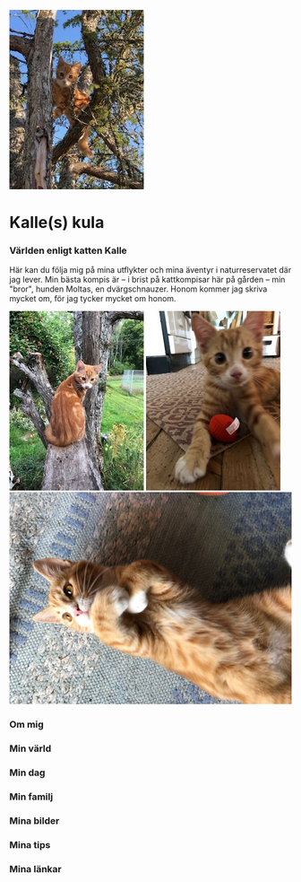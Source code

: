 <!DOCTYPE html>
<html>
  <head>
    <meta charset="utf-8">
    <meta http-equiv="Content-Type" content="text/html" charset="iso-8859-1">
    <title>My web project</title>
    <style>
    
  
  body {
    background-image: url("http://flowersheet.com/wp-content/uploads/seamless-background-with-cat-paw-print-stock-illustration-pertaining-to-cat-paw-background.jpg");}
.mitten { 
  text-align: center;
  }
h1 {
 color: black;
 font-size: 120px;
 font-family: 'Indie Flower', cursive;
 
 border: 6px solid brown;
 background-color: orange;
 padding: 10px;
 width: 50%; 
margin: 60px auto;}
img {
  border: 6px solid brown;
width: 70%;
display: block;
margin: 0 auto;
}
.rubrik {
  font-size: 60px;
  
  
}
h3 {
  font-family: 'Indie Flower', cursive;
  font-size: 35px; 
margin: 5px;} 
  
p{
  font-family: 'Indie Flower', cursive;
  font-size: 30px;
  margin: 5px;
background-color: white;} 
  
.kattbilder {margin: 60px;
display: flex;
}
.kattbilder img {
  width: 300px;
  height:20%;
}
.mamma {
  display: flex;
  justify-content: center;
    
}
.sidorutor {
  border: 6px solid brown;
  background-color: orange;
  width: 25%;
}
    </style>
  </head>
  <body>
  


<link href="https://fonts.googleapis.com/css?family=Indie+Flower" rel="stylesheet">
<img src="IMG_6590.jpg" alt="foto på katt">

<h1 class="mitten">Kalle(s) kula</h1>
<div class="text">
<h3 class="mitten rubrik">Världen enligt katten Kalle</h3>

<p>Här kan du följa mig på mina utflykter och mina äventyr i naturreservatet där jag lever.       
Min bästa kompis är – i brist på kattkompisar här på gården – min "bror", hunden Moltas, en dvärgschnauzer. Honom kommer jag skriva mycket om, för jag tycker mycket om honom.</p>
</div>
  
<div class="kattbilder">
<img src="IMG_6602.jpg" alt="foto på katt">

<img src="IMG_5527.jpg" alt="foto på katt">

<img src="kallemage1.jpeg" alt="foto på katt">
</div>

<div class="mamma">
<h3 class="sidorutor">Om mig</h3>
<h3 class="sidorutor">Min värld</h3>
<h3 class="sidorutor">Min dag</h3>
<h3 class="sidorutor">Min familj</h3>
<h3 class="sidorutor">Mina bilder</h3>  
<h3 class="sidorutor">Mina tips</h3>
<h3 class="sidorutor">Mina länkar</h3>
</div>
<a href="http://arstakliniken.se"></a>
  
<a href="https://evidensia.se/klinik/evidensia-sodra-djursjukhuset-kungens-kurva/"></a>
  </body>
</html>
